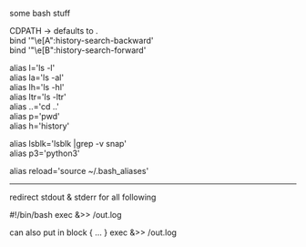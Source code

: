 some bash stuff

CDPATH -> defaults to .  
bind '"\e[A":history-search-backward'  
bind '"\e[B":history-search-forward'  
  
  
  
alias l='ls -l'  
alias la='ls -al'  
alias lh='ls -hl'  
alias ltr='ls -ltr'  
alias ..='cd ..'  
alias p='pwd'  
alias h='history'  
  

alias lsblk='lsblk |grep -v snap'  
alias p3='python3'  
  
alias reload='source ~/.bash_aliases'  


---------------
redirect stdout & stderr for all following

#!/bin/bash
exec &>> /out.log

can also put in block
{
  ...
} exec &>> /out.log

